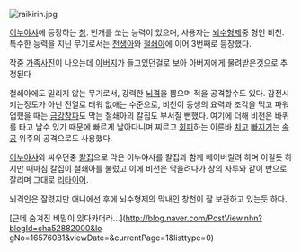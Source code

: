![raikirin.jpg](http://z3.enha.kr/http://rigvedawiki.net/r1/pds/raikirin.jpg)

[이누야샤](%EC%9D%B4%EB%88%84%EC%95%BC%EC%83%A4.md)에 등장하는 [창](%EC%B0%BD.md).
번개를 쏘는 능력이 있으며, 사용자는 [뇌수형제](%EB%87%8C%EC%88%98%ED%98%95%EC%A0%9C.md)중 형인
비천. 특수한 능력을 지닌 무기로서는 [천생아](%EC%B2%9C%EC%83%9D%EC%95%84.md)와
[철쇄아](%EC%B2%A0%EC%87%84%EC%95%84.md)에 이어 3번째로 등장했다.

작중 [가족사진](%EA%B0%80%EC%A1%B1%EC%82%AC%EC%A7%84.md)이 나오는데
[아버지](%EC%95%84%EB%B2%84%EC%A7%80.md)가 들고있던걸로 보아 아버지에게 물려받은것으로 추정된다

철쇄아에도 밀리지 않는 무기로서, 강력한 [뇌격](%EB%87%8C%EA%B2%A9.md)을 뿜으며 적을 공격할수도 있다.
감전시키는정도가 아닌 전열로 태워 없애는 수준으로, 비천이 동생의 요력과 조각을 먹고 파워업했을 때는
[금강창파](%EA%B8%88%EA%B0%95%EC%B0%BD%ED%8C%8C.md)도 막는 철쇄아의 칼집도 부서질 뻔했다. 여기에
더해 비천은 바퀴를 타고 날수 있기 때문에 빠르게 날아다니며 찌르고 [회피](%ED%9A%8C%ED%94%BC.md)하는 이른바
[치고](%EC%8A%A4%EC%9B%9C%20%EC%A0%84%EC%88%A0.md)
[빠지기](%EB%B2%A8%ED%8A%80.md)는 [속공](%EC%86%8D%EA%B3%B5.md) 위주의 공격으로도
사용했다.

[이누야샤](%EC%9D%B4%EB%88%84%EC%95%BC%EC%83%A4.md)와 싸우던중
[칼집](%EC%B9%BC%EC%A7%91.md)으로 막은 이누야샤를 칼집과 함께 베어버릴려 하며 이길듯 하지만 때마침 칼집이 철쇄아를
불렀고 이에 비천은 막을려다가 창의 자루와 같이 반으로 잘리며 그대로
[리타이어](%EB%A6%AC%ED%83%80%EC%9D%B4%EC%96%B4.md).

뇌격인은 잘렸지만 애니에선 후에 뇌수형제의 막내인 창천이 잘 보관하고 있는듯 하다.  

[근데 숨겨진 비밀이 있다카더라...](http://blog.naver.com/PostView.nhn?blogId=cha52882000&lo
gNo=16576081&viewDate=&currentPage=1&listtype=0)

